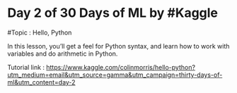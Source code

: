 # Day 2 of 30 Days of ML by #Kaggle

#Topic : Hello, Python

In this lesson, you’ll get a feel for Python syntax, and learn how to work with variables and do arithmetic in Python. 

Tutorial link : https://www.kaggle.com/colinmorris/hello-python?utm_medium=email&utm_source=gamma&utm_campaign=thirty-days-of-ml&utm_content=day-2

